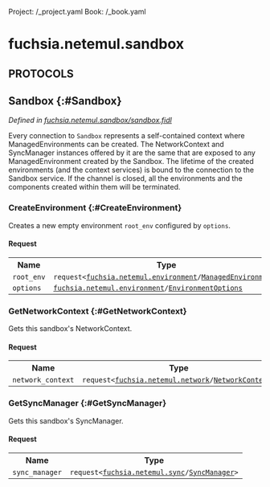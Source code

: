 Project: /_project.yaml
Book: /_book.yaml

# fuchsia.netemul.sandbox


## **PROTOCOLS**

## Sandbox {:#Sandbox}
*Defined in [fuchsia.netemul.sandbox/sandbox.fidl](https://fuchsia.googlesource.com/fuchsia/+/master/src/connectivity/network/testing/netemul/lib/fidl/sandbox.fidl#21)*

 Every connection to `Sandbox` represents a self-contained
 context where ManagedEnvironments can be created. The
 NetworkContext and SyncManager instances offered by it are
 the same that are exposed to any ManagedEnvironment created
 by the Sandbox.
 The lifetime of the created environments (and the context
 services) is bound to the connection to the Sandbox service.
 If the channel is closed, all the environments and the
 components created within them will be terminated.

### CreateEnvironment {:#CreateEnvironment}

 Creates a new empty environment `root_env` configured by `options`.

#### Request
<table>
    <tr><th>Name</th><th>Type</th></tr>
    <tr>
            <td><code>root_env</code></td>
            <td>
                <code>request&lt;<a class='link' href='../fuchsia.netemul.environment/index.html'>fuchsia.netemul.environment</a>/<a class='link' href='../fuchsia.netemul.environment/index.html#ManagedEnvironment'>ManagedEnvironment</a>&gt;</code>
            </td>
        </tr><tr>
            <td><code>options</code></td>
            <td>
                <code><a class='link' href='../fuchsia.netemul.environment/index.html'>fuchsia.netemul.environment</a>/<a class='link' href='../fuchsia.netemul.environment/index.html#EnvironmentOptions'>EnvironmentOptions</a></code>
            </td>
        </tr></table>



### GetNetworkContext {:#GetNetworkContext}

 Gets this sandbox's NetworkContext.

#### Request
<table>
    <tr><th>Name</th><th>Type</th></tr>
    <tr>
            <td><code>network_context</code></td>
            <td>
                <code>request&lt;<a class='link' href='../fuchsia.netemul.network/index.html'>fuchsia.netemul.network</a>/<a class='link' href='../fuchsia.netemul.network/index.html#NetworkContext'>NetworkContext</a>&gt;</code>
            </td>
        </tr></table>



### GetSyncManager {:#GetSyncManager}

 Gets this sandbox's SyncManager.

#### Request
<table>
    <tr><th>Name</th><th>Type</th></tr>
    <tr>
            <td><code>sync_manager</code></td>
            <td>
                <code>request&lt;<a class='link' href='../fuchsia.netemul.sync/index.html'>fuchsia.netemul.sync</a>/<a class='link' href='../fuchsia.netemul.sync/index.html#SyncManager'>SyncManager</a>&gt;</code>
            </td>
        </tr></table>

















